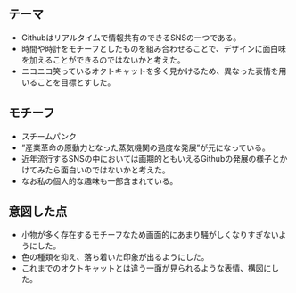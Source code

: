 
## テーマ
* Githubはリアルタイムで情報共有のできるSNSの一つである。
* 時間や時計をモチーフとしたものを組み合わせることで、デザインに面白味を加えることができるのではないかと考えた。
* ニコニコ笑っているオクトキャットを多く見かけるため、異なった表情を用いることを目標とすした。

## モチーフ
* スチームパンク
* ”産業革命の原動力となった蒸気機関の過度な発展”が元になっている。
* 近年流行するSNSの中においては画期的ともいえるGithubの発展の様子とかけてみたら面白いのではないかと考えた。
* なお私の個人的な趣味も一部含まれている。

## 意図した点
* 小物が多く存在するモチーフなため画面的にあまり騒がしくなりすぎないようにした。
* 色の種類を抑え、落ち着いた印象が出るようにした。
* これまでのオクトキャットとは違う一面が見られるような表情、構図にした。
